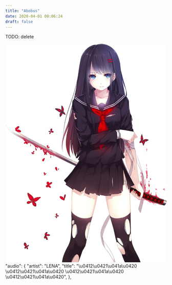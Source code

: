 ```yaml
---
title: "Abobus"
date: 2020-04-01 00:06:24
draft: false
---
```


TODO: delete

![](/img/vk/CbMfa7PsBu8.jpg)
      "audio": {
        "artist": "LENA",
        "title": "\u0412\u0421\u041a\u0420 \u0412\u0421\u041a\u0420 \u0412\u0421\u041a\u0420 \u0412\u0421\u041a\u0420",
      },
